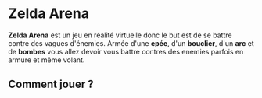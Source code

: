 # Zelda Arena
**Zelda Arena** est un jeu en réalité virtuelle donc le but est de se battre contre des vagues d'énemies. Armée d'une **epée**, d'un **bouclier**, d'un **arc** et de **bombes** vous allez devoir vous battre contres des enemies parfois en armure et même volant.

## Comment jouer ? 


